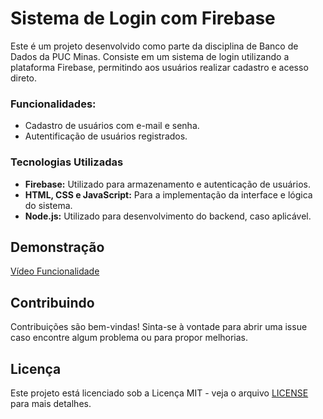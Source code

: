 # Sistema de Login com Firebase

Este é um projeto desenvolvido como parte da disciplina de Banco de Dados da PUC Minas. Consiste em um sistema de login utilizando a plataforma Firebase, permitindo aos usuários realizar cadastro e acesso direto.

### Funcionalidades: 
- Cadastro de usuários com e-mail e senha.
- Autentificação de usuários registrados.

### Tecnologias Utilizadas

- **Firebase:** Utilizado para armazenamento e autenticação de usuários.
- **HTML, CSS e JavaScript:** Para a implementação da interface e lógica do sistema.
- **Node.js:** Utilizado para desenvolvimento do backend, caso aplicável.

## Demonstração

[Vídeo Funcionalidade](//Videos%20de%20funcionalidade/Front%20+%20funcionalidade.mkv)

## Contribuindo

Contribuições são bem-vindas! Sinta-se à vontade para abrir uma issue caso encontre algum problema ou para propor melhorias.

## Licença

Este projeto está licenciado sob a Licença MIT - veja o arquivo [LICENSE](LICENSE) para mais detalhes.





